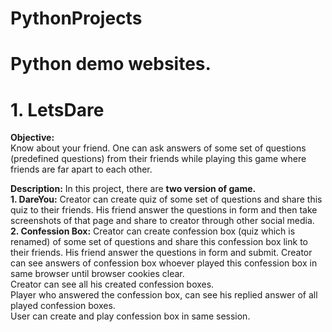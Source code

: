 # PythonProjects
<h1><b>Python demo websites.</b></h1>

<h1><b>1. LetsDare</b></h1>

<b>Objective:</b></br>
Know about your friend. One can ask answers of some set of questions (predefined questions) from their friends while playing this game where friends are far apart to each other.

<b>Description:</b>
In this project, there are <b>two version of game.</b></br>
  <b>1. DareYou:</b> Creator can create quiz of some set of questions and share this quiz to their friends. His friend answer the questions in form and then take screenshots of that page and share to creator through other social media.</br>
  <b>2. Confession Box:</b> Creator can create confession box (quiz which is renamed) of some set of questions and share this confession box link to their friends. His friend answer the questions in form and submit. Creator can see answers of confession box whoever played this confession box in same browser until browser cookies clear.</br>
  Creator can see all his created confession boxes.</br>
  Player who answered the confession box, can see his replied answer of all played confession boxes.<br>
  User can create and play confession box in same session.</br>

